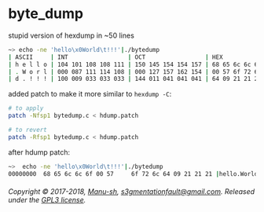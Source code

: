 # byte_dump
stupid version of hexdump in ~50 lines


```bash
~> echo -ne 'hello\x0World\t!!!'|./bytedump
| ASCII     | INT                 | OCT                 | HEX            |
| h e l l o | 104 101 108 108 111 | 150 145 154 154 157 | 68 65 6c 6c 6f |
| . W o r l | 000 087 111 114 108 | 000 127 157 162 154 | 00 57 6f 72 6c |
| d . ! ! ! | 100 009 033 033 033 | 144 011 041 041 041 | 64 09 21 21 21 |

```

 added patch to make it more similar to `hexdump -C`:
 
 ```bash
 # to apply
 patch -Nfsp1 bytedump.c < hdump.patch
 
 # to revert
 patch -Rfsp1 bytedump.c < hdump.patch
```

after hdump patch:
```bash
~>  echo -ne 'hello\x0World\t!!!'|./bytedump
00000000  68 65 6c 6c 6f 00 57     6f 72 6c 64 09 21 21 21 |hello.World.!!! |
```


###### Copyright © 2017-2018, [Manu-sh](https://github.com/Manu-sh), s3gmentationfault@gmail.com. Released under the [GPL3 license](LICENSE).
